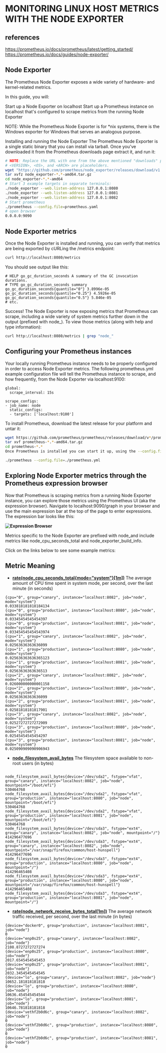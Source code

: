 # MONITORING LINUX HOST METRICS WITH THE NODE EXPORTER

## references

<https://prometheus.io/docs/prometheus/latest/getting_started/>
<https://prometheus.io/docs/guides/node-exporter/>

## Node Exporter

The Prometheus Node Exporter exposes a wide variety of hardware- and kernel-related metrics.

In this guide, you will:

Start up a Node Exporter on localhost
Start up a Prometheus instance on localhost that's configured to scrape metrics from the running Node Exporter

NOTE: While the Prometheus Node Exporter is for *nix systems, there is the Windows exporter for Windows that serves an analogous purpose.

Installing and running the Node Exporter
The Prometheus Node Exporter is a single static binary that you can install via tarball. Once you've downloaded it from the Prometheus downloads page extract it, and run it:

```bash
# NOTE: Replace the URL with one from the above mentioned "downloads" page.
# <VERSION>, <OS>, and <ARCH> are placeholders.
wget "https://github.com/prometheus/node_exporter/releases/download/v1.7.0/node_exporter-1.7.0.linux-amd64.tar.gz"
tar xvfz node_exporter-*.*-amd64.tar.gz
cd node_exporter-*.*-amd64
# Start 3 example targets in separate terminals:
./node_exporter --web.listen-address 127.0.0.1:8080
./node_exporter --web.listen-address 127.0.0.1:8081
./node_exporter --web.listen-address 127.0.0.1:8082
# Start prometheus
./prometheus --config.file=prometheus.yaml   
# open browser
0.0.0.0:9090
```

## Node Exporter metrics

Once the Node Exporter is installed and running, you can verify that metrics are being exported by cURLing the /metrics endpoint:

```bash
curl http://localhost:8080/metrics
```

You should see output like this:

```exposition-format
# HELP go_gc_duration_seconds A summary of the GC invocation durations.
# TYPE go_gc_duration_seconds summary
go_gc_duration_seconds{quantile="0"} 3.8996e-05
go_gc_duration_seconds{quantile="0.25"} 4.5926e-05
go_gc_duration_seconds{quantile="0.5"} 5.846e-05
# etc.
```

Success! The Node Exporter is now exposing metrics that Prometheus can scrape, including a wide variety of system metrics further down in the output (prefixed with node_). To view those metrics (along with help and type information):

```bash
curl http://localhost:8080/metrics | grep "node_"
```

## Configuring your Prometheus instances

Your locally running Prometheus instance needs to be properly configured in order to access Node Exporter metrics. The following prometheus.yml example configuration file will tell the Prometheus instance to scrape, and how frequently, from the Node Exporter via localhost:9100:

```node-exporter
global:
  scrape_interval: 15s

scrape_configs:
- job_name: node
  static_configs:
  - targets: ['localhost:9100']
```  

To install Prometheus, download the latest release for your platform and untar it:

```bash
wget https://github.com/prometheus/prometheus/releases/download/v*/prometheus-*.*-amd64.tar.gz
tar xvf prometheus-*.*-amd64.tar.gz
cd prometheus-*.*
Once Prometheus is installed you can start it up, using the --config.file flag to point to the Prometheus configuration that you created above:

./prometheus --config.file=./prometheus.yml
```

## Exploring Node Exporter metrics through the Prometheus expression browser

Now that Prometheus is scraping metrics from a running Node Exporter instance, you can explore those metrics using the Prometheus UI (aka the expression browser). Navigate to localhost:9090/graph in your browser and use the main expression bar at the top of the page to enter expressions. The expression bar looks like this:

**![Expression Browser](https://prometheus.io/assets/prometheus-expression-bar.png)**

Metrics specific to the Node Exporter are prefixed with node_and include metrics like node_cpu_seconds_total and node_exporter_build_info.

Click on the links below to see some example metrics:

## Metric Meaning

- **[rate(node_cpu_seconds_total{mode="system"}[1m])](http://localhost:9090/graph?g0.range_input=1h&g0.expr=rate(node_cpu_seconds_total%7Bmode%3D%22system%22%7D%5B1m%5D)&g0.tab=1)**  The average amount of CPU time spent in system mode, per second, over the last minute (in seconds)

```exposition-format
{cpu="0", group="canary", instance="localhost:8082", job="node", mode="system"}
0.033818181818184134
{cpu="0", group="production", instance="localhost:8080", job="node", mode="system"}
0.03345454545454397
{cpu="0", group="production", instance="localhost:8081", job="node", mode="system"}
0.033454545454543974
{cpu="1", group="canary", instance="localhost:8082", job="node", mode="system"}
0.02563636363636099
{cpu="1", group="production", instance="localhost:8080", job="node", mode="system"}
0.025636363636365123
{cpu="1", group="production", instance="localhost:8081", job="node", mode="system"}
0.02563636363636513
{cpu="2", group="canary", instance="localhost:8082", job="node", mode="system"}
0.026000000000001158
{cpu="2", group="production", instance="localhost:8080", job="node", mode="system"}
0.02563636363636099
{cpu="2", group="production", instance="localhost:8081", job="node", mode="system"}
0.02581818181817901
{cpu="3", group="canary", instance="localhost:8082", job="node", mode="system"}
0.02527272727272909
{cpu="3", group="production", instance="localhost:8080", job="node", mode="system"}
0.02545454545454297
{cpu="3", group="production", instance="localhost:8081", job="node", mode="system"}
0.025090909090906943
```

- **[node_filesystem_avail_bytes](http://localhost:9090/graph?g0.range_input=1h&g0.expr=node_filesystem_avail_bytes&g0.tab=1)** The filesystem space available to non-root users (in bytes)

```exposition-format

node_filesystem_avail_bytes{device="/dev/sda2", fstype="vfat", group="canary", instance="localhost:8082", job="node", mountpoint="/boot/efi"}
530464768
node_filesystem_avail_bytes{device="/dev/sda2", fstype="vfat", group="production", instance="localhost:8080", job="node", mountpoint="/boot/efi"}
530464768
node_filesystem_avail_bytes{device="/dev/sda2", fstype="vfat", group="production", instance="localhost:8081", job="node", mountpoint="/boot/efi"}
530464768
node_filesystem_avail_bytes{device="/dev/sda3", fstype="ext4", group="canary", instance="localhost:8082", job="node", mountpoint="/"}
414296477696
node_filesystem_avail_bytes{device="/dev/sda3", fstype="ext4", group="canary", instance="localhost:8082", job="node", mountpoint="/var/snap/firefox/common/host-hunspell"}
414296477696
node_filesystem_avail_bytes{device="/dev/sda3", fstype="ext4", group="production", instance="localhost:8080", job="node", mountpoint="/"}
414296465408
node_filesystem_avail_bytes{device="/dev/sda3", fstype="ext4", group="production", instance="localhost:8080", job="node", mountpoint="/var/snap/firefox/common/host-hunspell"}
414296465408
node_filesystem_avail_bytes{device="/dev/sda3", fstype="ext4", group="production", instance="localhost:8081", job="node", mountpoint="/"}
```

- **[rate(node_network_receive_bytes_total[1m])](http://localhost:9090/graph?g0.range_input=1h&g0.expr=rate(node_network_receive_bytes_total%5B1m%5D)&g0.tab=1)** The average network traffic received, per second, over the last minute (in bytes)

```exposition-format
{device="docker0", group="production", instance="localhost:8081", job="node"}
0
{device="enp0s25", group="canary", instance="localhost:8082", job="node"}
2108.8727272727274
{device="enp0s25", group="production", instance="localhost:8080", job="node"}
2017.6545454545453
{device="enp0s25", group="production", instance="localhost:8081", job="node"}
2032.3454545454545
{device="lo", group="canary", instance="localhost:8082", job="node"}
10652.181818181818
{device="lo", group="production", instance="localhost:8080", job="node"}
10636.454545454544
{device="lo", group="production", instance="localhost:8081", job="node"}
10646.781818181818
{device="vethf2b0d6c", group="canary", instance="localhost:8082", job="node"}
0
{device="vethf2b0d6c", group="production", instance="localhost:8080", job="node"}
0
{device="vethf2b0d6c", group="production", instance="localhost:8081", job="node"}
0

```
